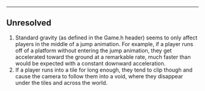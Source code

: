 ----------
Unresolved
----------
1. Standard gravity (as defined in the Game.h header) seems to only 
   affect players in the middle of a jump animation. For example, 
   if a player runs off of a platform without entering the jump 
   animation, they get accelerated toward the ground at a remarkable
   rate, much faster than would be expected with a constant downward
   acceleration.
2. If a player runs into a tile for long enough, they tend to clip 
   though and cause the camera to follow them into a void, where they
   disappear under the tiles and across the world.
